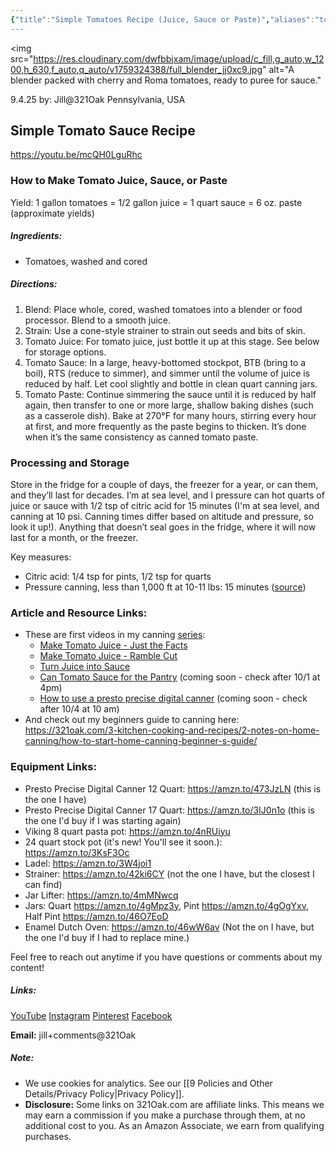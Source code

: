 ```yaml
---
{"title":"Simple Tomatoes Recipe (Juice, Sauce or Paste)","aliases":"tomatoes recipe","dg-date":"2025-09-04","dg-publish":true,"dg-home":false,"dg-metatags":{"title":"Simple Tomato Sauce: Juice, Sauce & Paste","description":"One-ingredient tomato recipe: blend, strain, reduce; yields for juice, sauce, and paste, plus storage tips and canning guidance.","og:title":"Simple Tomato Sauce: Juice, Sauce & Paste","og:description":"One-ingredient tomato recipe: blend, strain, reduce; yields for juice, sauce, and paste, plus storage tips and canning guidance.","og:type":"article","og:url":"https://321oak.com/3-kitchen-cooking-and-recipes/1-kitchen-how-to/simple-tomatoes-recipe-juice-sauce-or-paste/","og:site_name":"321 Oak","og:image":"https://res.cloudinary.com/dwfbbjxam/image/upload/c_fill,g_auto,w_1200,h_630,f_auto,q_auto/v1759324388/full_blender_jj0xc9.jpg","og:image:width":"1200","og:image:height":"630"},"permalink":"/3-kitchen-cooking-and-recipes/1-kitchen-how-to/simple-tomatoes-recipe-juice-sauce-or-paste/","metatags":{"title":"Simple Tomato Sauce: Juice, Sauce & Paste","description":"One-ingredient tomato recipe: blend, strain, reduce; yields for juice, sauce, and paste, plus storage tips and canning guidance.","og:title":"Simple Tomato Sauce: Juice, Sauce & Paste","og:description":"One-ingredient tomato recipe: blend, strain, reduce; yields for juice, sauce, and paste, plus storage tips and canning guidance.","og:type":"article","og:url":"https://321oak.com/3-kitchen-cooking-and-recipes/1-kitchen-how-to/simple-tomatoes-recipe-juice-sauce-or-paste/","og:site_name":"321 Oak","og:image":"https://res.cloudinary.com/dwfbbjxam/image/upload/c_fill,g_auto,w_1200,h_630,f_auto,q_auto/v1759324388/full_blender_jj0xc9.jpg","og:image:width":"1200","og:image:height":"630"},"dgPassFrontmatter":true}
---
```



<img
src="https://res.cloudinary.com/dwfbbjxam/image/upload/c_fill,g_auto,w_1200,h_630,f_auto,q_auto/v1759324388/full_blender_jj0xc9.jpg" alt="A blender packed with cherry and Roma tomatoes, ready to puree for sauce."
>


9.4.25
by: Jill@321Oak
Pennsylvania, USA

## Simple Tomato Sauce Recipe

https://youtu.be/mcQH0LguRhc


### How to Make Tomato Juice, Sauce, or Paste

Yield: 1 gallon tomatoes = 1/2 gallon juice = 1 quart sauce = 6 oz. paste (approximate yields)

##### Ingredients:

- Tomatoes, washed and cored

##### Directions:

1. Blend: Place whole, cored, washed tomatoes into a blender or food processor. Blend to a smooth juice.
2. Strain: Use a cone-style strainer to strain out seeds and bits of skin.
3. Tomato Juice: For tomato juice, just bottle it up at this stage. See below for storage options.
4. Tomato Sauce: In a large, heavy-bottomed stockpot, BTB (bring to a boil), RTS (reduce to simmer), and simmer until the volume of juice is reduced by half. Let cool slightly and bottle in clean quart canning jars.
5. Tomato Paste: Continue simmering the sauce until it is reduced by half again, then transfer to one or more large, shallow baking dishes (such as a casserole dish). Bake at 270°F for many hours, stirring every hour at first, and more frequently as the paste begins to thicken. It’s done when it’s the same consistency as canned tomato paste.

### Processing and Storage

Store in the fridge for a couple of days, the freezer for a year, or can them, and they’ll last for decades. I’m at sea level, and I pressure can hot quarts of juice or sauce with 1/2 tsp of citric acid for 15 minutes (I'm at sea level, and canning at 10 psi. Canning times differ based on altitude and pressure, so look it up!). Anything that doesn’t seal goes in the fridge, where it will now last for a month, or the freezer. 

Key measures:
- Citric acid: 1/4 tsp for pints, 1/2 tsp for quarts
- Pressure canning, less than 1,000 ft at 10-11 lbs: 15 minutes ([source](https://nchfp.uga.edu/how/can/how-do-i-can-tomatoes/standard-tomato-sauce/))

### Article and Resource Links:
- These are first videos in my canning [series](https://www.youtube.com/playlist?list=PLgK1fb29N6CyijGCxVuj8uGCdoNRO7lk4):
	- [Make Tomato Juice - Just the Facts](https://www.youtube.com/watch?v=mcQH0LguRhc&list=PLgK1fb29N6CyijGCxVuj8uGCdoNRO7lk4&index=1&t=7s&pp=gAQBiAQB)
	- [Make Tomato Juice - Ramble Cut](https://www.youtube.com/watch?v=ADo-2l0On-A&list=PLgK1fb29N6CyijGCxVuj8uGCdoNRO7lk4&index=2) 
	- [Turn Juice into Sauce](https://www.youtube.com/watch?v=NXhu7bsMcc8&list=PLgK1fb29N6CyijGCxVuj8uGCdoNRO7lk4&index=3)
	- [Can Tomato Sauce for the Pantry](https://www.youtube.com/watch?v=fcpO4EAP_IA&list=PLgK1fb29N6CyijGCxVuj8uGCdoNRO7lk4&index=4&t=1s&pp=gAQBiAQBsAQB) (coming soon - check after 10/1 at 4pm)
	- [How to use a presto precise digital canner](https://www.youtube.com/watch?v=wD_TgD6hW1I&list=PLgK1fb29N6CyijGCxVuj8uGCdoNRO7lk4&index=5&pp=gAQBiAQBsAQB) (coming soon - check after 10/4 at 10 am)
- And check out my beginners guide to canning here: https://321oak.com/3-kitchen-cooking-and-recipes/2-notes-on-home-canning/how-to-start-home-canning-beginner-s-guide/

### Equipment Links:
- Presto Precise Digital Canner 12 Quart: https://amzn.to/473JzLN (this is the one I have)
- Presto Precise Digital Canner 17 Quart: https://amzn.to/3IJ0n1o (this is the one I'd buy if I was starting again)
- Viking 8 quart pasta pot: https://amzn.to/4nRUiyu
- 24 quart stock pot (it's new! You'll see it soon.): https://amzn.to/3KsF3Oc
- Ladel: https://amzn.to/3W4joi1
- Strainer: https://amzn.to/42ki6CY (not the one I have, but the closest I can find)
- Jar Lifter: https://amzn.to/4mMNwcq
- Jars: Quart https://amzn.to/4gMpz3y, Pint https://amzn.to/4gOgYxv, Half Pint https://amzn.to/46O7EoD
- Enamel Dutch Oven: https://amzn.to/46wW6av (Not the on I have, but the one I'd buy if I had to replace mine.)

Feel free to reach out anytime if you have questions or comments about my content!
##### Links:
[YouTube](https://www.youtube.com/@Jill.321Oak)
[Instagram](https://www.instagram.com/jill_321oak/)
[Pinterest](https://www.pinterest.com/Jill_321Oak/)
[Facebook](https://www.facebook.com/321Oak)

**Email:** jill+comments@321Oak

##### Note:
- We use cookies for analytics. See our [[9 Policies and Other Details/Privacy Policy\|Privacy Policy]].
- **Disclosure:** Some links on 321Oak.com are affiliate links. This means we may earn a commission if you make a purchase through them, at no additional cost to you. As an Amazon Associate, we earn from qualifying purchases.

